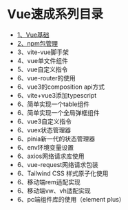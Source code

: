 # Vue速成系列目录

* [1、Vue基础](docs/1.vue基础.md)
* [2、npm包管理](docs/2、npm包管理.md)
* 3、vite-vue脚手架
* 4、vue单文件组件
* 5、vue自定义指令
* 6、vue-router的使用
* 6、vue3的composition api方式
* 6、vite+vue3添加typescript
* 6、简单实现一个table组件
* 6、简单实现一个全局弹框组件
* 6、vue3自定义指令
* 6、vuex状态管理器
* 6、pinia新一代的状态管理器
* 6、env环境变量设置
* 6、axios网络请求库使用
* 6、vue-request网络请求包装
* 6、Tailwind CSS 样式原子化使用
* 6、移动端rem适配实现
* 6、移动端vw、vh适配实现
* 6、pc端组件库的使用（element plus）
